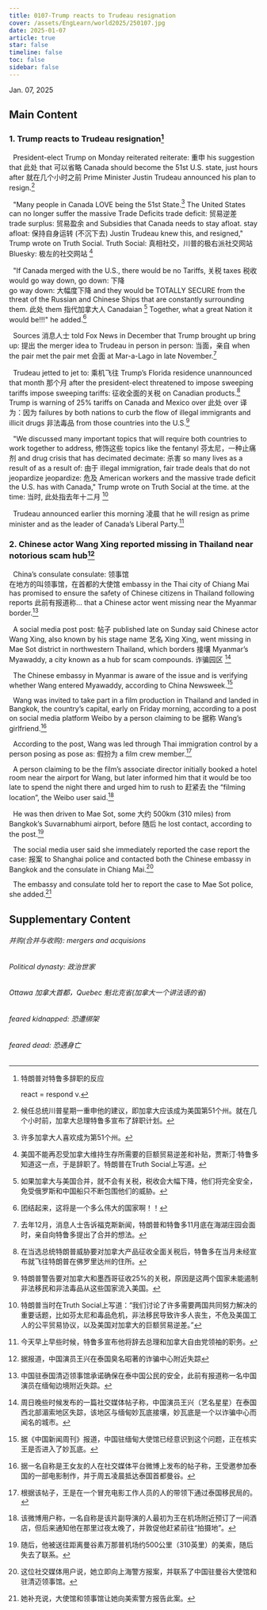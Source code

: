 ```yaml
---
title: 0107-Trump reacts to Trudeau resignation
cover: /assets/EngLearn/world2025/250107.jpg
date: 2025-01-07
article: true
star: false
timeline: false
toc: false
sidebar: false
---
```

Jan. 07, 2025
<!-- more -->

## Main Content

### 1. Trump reacts to Trudeau resignation[^t1]

&nbsp; President-elect Trump on Monday 
<span class="hover-note">
reiterated
<span class="hover-content"> 
reiterate: 重申
</span></span>
 his suggestion 
<span class="hover-note">
that
<span class="hover-content">
此处 that 可以省略
</span></span>
 Canada should become the 51st U.S. state, 
<span class="hover-note">
just hours after
<span class="hover-content"> 
就在几个小时之前
</span></span>
 Prime Minister Justin Trudeau announced his plan to resign.[^s1]


&nbsp; "Many people in Canada LOVE being the 51st State.[^s2] The United States can no longer suffer the massive 
<span class="hover-note">
Trade Deficits
<span class="hover-content">
trade deficit: 贸易逆差<br>
trade surplus: 贸易盈余
</span></span>
 and Subsidies that Canada needs to 
<span class="hover-note">
stay afloat.
<span class="hover-content">
stay afloat: 保持自身运转 (不沉下去)
</span></span>
 Justin Trudeau knew this, and resigned," Trump wrote on 
<span class="hover-note">
Truth Social.
<span class="hover-content">
Truth Social: 真相社交，川普的极右派社交网站<br>
Bluesky: 极左的社交网站
</span></span>
[^s3]

&nbsp; "If Canada merged with the U.S., there would be no 
<span class="hover-note">
Tariffs,
<span class="hover-content">
关税
</span></span>
<span class="space"> </span>
<span class="hover-note">
 taxes
<span class="hover-content">
税收
</span></span>
 would 
<span class="hover-note">
go way down,
<span class="hover-content">
go down: 下降<br>
go way down: 大幅度下降
</span></span>
 and they would be TOTALLY SECURE from the threat of the Russian and Chinese Ships that are constantly surrounding 
<span class="hover-note">
them.
<span class="hover-content">
此处 them 指代加拿大人 Canadaian
</span></span>
[^s4] Together, what a great Nation it would be!!!" he added.[^s5]


&nbsp; 
<span class="hover-note">
Sources
<span class="hover-content">
消息人士
</span></span>
 told Fox News in December that Trump 
<span class="hover-note">
brought up
<span class="hover-content">
bring up: 提出
</span></span>
 the merger idea to Trudeau 
<span class="hover-note">
in person
<span class="hover-content">
in person: 当面，亲自
</span></span>
 when 
<span class="hover-note">
the pair met
<span class="hover-content">
the pair met 会面
</span></span>
 at Mar-a-Lago in late November.[^s6]


&nbsp; Trudeau 
<span class="hover-note">
jetted to
<span class="hover-content">
jet to: 乘机飞往
</span></span>
 Trump’s Florida residence unannounced 
<span class="hover-note">
that month
<span class="hover-content">
那个月
</span></span>
 after the president-elect threatened to 
<span class="hover-note">
impose sweeping tariffs
<span class="hover-content">
impose sweeping tariffs: 征收全面的关税
</span></span>
 on Canadian products.[^s7] Trump is warning of 25% tariffs on Canada and Mexico 
<span class="hover-note">
over
<span class="hover-content">
此处 over 译为：因为
</span></span>
 failures by both nations to curb the flow of illegal immigrants and 
<span class="hover-note">
illicit drugs
<span class="hover-content">
非法毒品
</span></span>
 from those countries into the U.S.[^s8]


&nbsp; "We discussed many important topics that will require both countries to work together to 
<span class="hover-note">
address,
<span class="hover-content">
修饰这些 topics
</span></span>
 like the 
<span class="hover-note">
fentanyl
<span class="hover-content">
芬太尼，一种止痛剂
</span></span>
 and drug crisis that has 
<span class="hover-note">
decimated
<span class="hover-content">
decimate: 杀害
</span></span>
 so many lives 
<span class="hover-note">
as a result of
<span class="hover-content">
as a result of: 由于
</span></span>
 illegal immigration, fair trade deals that do not 
<span class="hover-note">
jeopardize
<span class="hover-content">
jeopardize: 危及
</span></span>
 American workers and the massive trade deficit the U.S. has with Canada," Trump wrote on Truth Social 
<span class="hover-note">
at the time.
<span class="hover-content">
at the time: 当时, 此处指去年十二月
</span></span>
[^s9] 


&nbsp; Trudeau announced 
<span class="hover-note">
earlier this morning
<span class="hover-content">
凌晨
</span></span>
 that he will resign as prime minister and as the leader of Canada’s Liberal Party.[^s10]

### 2. Chinese actor Wang Xing reported missing in Thailand near notorious scam hub[^t2]

&nbsp; China’s 
<span class="hover-note">
consulate
<span class="hover-content">
consulate: 领事馆 <br>
在地方的叫领事馆，在首都的大使馆 embassy
</span></span>
 in the Thai city of Chiang Mai has promised to ensure the safety of Chinese citizens in Thailand 
<span class="hover-note">
following reports
<span class="hover-content">
此前有报道称...
</span></span>
 that a Chinese actor went missing near the Myanmar border.[^s11]

&nbsp; A social media 
<span class="hover-note">
post
<span class="hover-content">
post: 帖子
</span></span>
 published late on Sunday said Chinese actor Wang Xing, also known by his 
<span class="hover-note">
stage name
<span class="hover-content">
艺名
</span></span>
 Xing Xing, went missing in Mae Sot district in northwestern Thailand, which 
<span class="hover-note">
borders
<span class="hover-content">
接壤
</span></span>
 Myanmar’s Myawaddy, a city known as a hub for 
<span class="hover-note">
scam compounds.
<span class="hover-content">
诈骗园区
</span></span>
[^s12]

&nbsp; The Chinese embassy in Myanmar is aware of the issue and is verifying whether Wang entered Myawaddy, according to China Newsweek.[^s13]

&nbsp; Wang was invited to take part in a film production in Thailand and landed in Bangkok, the country’s capital, early on Friday morning, according to a post on social media platform Weibo by a person 
<span class="hover-note">
claiming to be
<span class="hover-content">
据称
</span></span>
 Wang’s girlfriend.[^s14]

&nbsp; According to the post, Wang was led through Thai immigration control by a person 
<span class="hover-note">
posing as
<span class="hover-content">
pose as: 假扮为
</span></span>
 a film crew member.[^s15]


&nbsp; A person claiming to be the film’s associate director initially booked a hotel room near the airport for Wang, but later informed him that it would be too late to spend the night there and urged him to 
<span class="hover-note">
rush to
<span class="hover-content">
赶紧去
</span></span>
 the “filming location”, the Weibo user said.[^s16] 



&nbsp; He was then driven to Mae Sot, 
<span class="hover-note">
some
<span class="hover-content">
大约
</span></span>
 500km (310 miles) from Bangkok’s Suvarnabhumi airport, 
<span class="hover-note">
before
<span class="hover-content">
随后
</span></span>
 he lost contact, according to the post.[^s17]

&nbsp; The social media user said she immediately 
<span class="hover-note">
reported the case
<span class="hover-content">
report the case: 报案
</span></span>
 to Shanghai police and contacted both the Chinese embassy in Bangkok and the consulate in Chiang Mai.[^s18]


&nbsp; The embassy and consulate told her to report the case to Mae Sot police, she added.[^s19]






## Supplementary Content

###### 并购(合并与收购): mergers and acquisions

###### Political dynasty: 政治世家

###### Ottawa 加拿大首都，Quebec 魁北克省(加拿大一个讲法语的省)

###### feared kidnapped: 恐遭绑架

###### feared dead: 恐遇身亡


[^t1]: 特朗普对特鲁多辞职的反应

    react = respond v.

[^s1]: 候任总统川普星期一重申他的建议，即加拿大应该成为美国第51个州。就在几个小时前，加拿大总理特鲁多宣布了辞职计划。

[^s2]: 许多加拿大人喜欢成为第51个州。

[^s3]: 美国不能再忍受加拿大维持生存所需要的巨额贸易逆差和补贴，贾斯汀·特鲁多知道这一点，于是辞职了。特朗普在Truth Social上写道。

[^s4]: 如果加拿大与美国合并，就不会有关税，税收会大幅下降，他们将完全安全，免受俄罗斯和中国船只不断包围他们的威胁。

[^s5]: 团结起来，这将是一个多么伟大的国家啊！！

[^s6]: 去年12月，消息人士告诉福克斯新闻，特朗普和特鲁多11月底在海湖庄园会面时，亲自向特鲁多提出了合并的想法。

[^s7]: 在当选总统特朗普威胁要对加拿大产品征收全面关税后，特鲁多在当月未经宣布就飞往特朗普在佛罗里达州的住所。

[^s8]: 特朗普警告要对加拿大和墨西哥征收25%的关税，原因是这两个国家未能遏制非法移民和非法毒品从这些国家流入美国。

[^s9]: 特朗普当时在Truth Social上写道：“我们讨论了许多需要两国共同努力解决的重要话题，比如芬太尼和毒品危机，非法移民导致许多人丧生，不危及美国工人的公平贸易协议，以及美国对加拿大的巨额贸易逆差。”

[^s10]: 今天早上早些时候，特鲁多宣布他将辞去总理和加拿大自由党领袖的职务。

[^t2]: 据报道，中国演员王兴在泰国臭名昭著的诈骗中心附近失踪

[^s11]: 中国驻泰国清迈领事馆承诺确保在泰中国公民的安全，此前有报道称一名中国演员在缅甸边境附近失踪。

[^s12]: 周日晚些时候发布的一篇社交媒体帖子称，中国演员王兴（艺名星星）在泰国西北部湄索地区失踪，该地区与缅甸妙瓦底接壤，妙瓦底是一个以诈骗中心而闻名的城市。

[^s13]: 据《中国新闻周刊》报道，中国驻缅甸大使馆已经意识到这个问题，正在核实王是否进入了妙瓦底。

[^s14]: 据一名自称是王女友的人在社交媒体平台微博上发布的帖子称，王受邀参加泰国的一部电影制作，并于周五凌晨抵达泰国首都曼谷。

[^s15]: 根据该帖子，王是在一个冒充电影工作人员的人的带领下通过泰国移民局的。

[^s16]: 该微博用户称，一名自称是该片副导演的人最初为王在机场附近预订了一间酒店，但后来通知他在那里过夜太晚了，并敦促他赶紧前往“拍摄地”。

[^s17]: 随后，他被送往距离曼谷素万那普机场约500公里（310英里）的美索，随后失去了联系。

[^s18]: 这位社交媒体用户说，她立即向上海警方报案，并联系了中国驻曼谷大使馆和驻清迈领事馆。

[^s19]: 她补充说，大使馆和领事馆让她向美索警方报告此案。